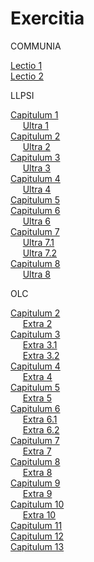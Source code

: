 # Exercitia

COMMUNIA

[Lectio 1](https://le-marin.github.io/Exercitia/lec-01.html)  
[Lectio 2](https://le-marin.github.io/Exercitia/lec-02.html)  

LLPSI

[Capitulum 1](https://le-marin.github.io/Exercitia/capit-01.html)  
&nbsp;&nbsp;&nbsp;&nbsp;&nbsp;[Ultra 1](https://le-marin.github.io/Exercitia/ultra-01.html)  
[Capitulum 2](https://le-marin.github.io/Exercitia/capit-02.html)  
&nbsp;&nbsp;&nbsp;&nbsp;&nbsp;[Ultra 2](https://le-marin.github.io/Exercitia/ultra-02.html)  
[Capitulum 3](https://le-marin.github.io/Exercitia/capit-03.html)  
&nbsp;&nbsp;&nbsp;&nbsp;&nbsp;[Ultra 3](https://le-marin.github.io/Exercitia/ultra-03.html)  
[Capitulum 4](https://le-marin.github.io/Exercitia/capit-04.html)  
&nbsp;&nbsp;&nbsp;&nbsp;&nbsp;[Ultra 4](https://le-marin.github.io/Exercitia/ultra-04.html)  
[Capitulum 5](https://le-marin.github.io/Exercitia/capit-05.html)  
[Capitulum 6](https://le-marin.github.io/Exercitia/capit-06.html)  
&nbsp;&nbsp;&nbsp;&nbsp;&nbsp;[Ultra 6](https://le-marin.github.io/Exercitia/ultra-06.html)  
[Capitulum 7](https://le-marin.github.io/Exercitia/capit-07.html)  
&nbsp;&nbsp;&nbsp;&nbsp;&nbsp;[Ultra 7.1](https://le-marin.github.io/Exercitia/ultra-07-1.html)  
&nbsp;&nbsp;&nbsp;&nbsp;&nbsp;[Ultra 7.2](https://le-marin.github.io/Exercitia/ultra-07-2.html)  
[Capitulum 8](https://le-marin.github.io/Exercitia/capit-08.html)  
&nbsp;&nbsp;&nbsp;&nbsp;&nbsp;[Ultra 8](https://le-marin.github.io/Exercitia/ultra-08.html)  

OLC

[Capitulum 2](https://le-marin.github.io/Exercitia/cap-02.html)  
&nbsp;&nbsp;&nbsp;&nbsp;&nbsp;[Extra 2](https://le-marin.github.io/Exercitia/extra-02.html)  
[Capitulum 3](https://le-marin.github.io/Exercitia/cap-03.html)  
&nbsp;&nbsp;&nbsp;&nbsp;&nbsp;[Extra 3.1](https://le-marin.github.io/Exercitia/extra-03-1.html)  
&nbsp;&nbsp;&nbsp;&nbsp;&nbsp;[Extra 3.2](https://le-marin.github.io/Exercitia/extra-03-2.html)  
[Capitulum 4](https://le-marin.github.io/Exercitia/cap-04.html)  
&nbsp;&nbsp;&nbsp;&nbsp;&nbsp;[Extra 4](https://le-marin.github.io/Exercitia/extra-04.html)  
[Capitulum 5](https://le-marin.github.io/Exercitia/cap-05.html)  
&nbsp;&nbsp;&nbsp;&nbsp;&nbsp;[Extra 5](https://le-marin.github.io/Exercitia/extra-05.html)  
[Capitulum 6](https://le-marin.github.io/Exercitia/cap-06.html)  
&nbsp;&nbsp;&nbsp;&nbsp;&nbsp;[Extra 6.1](https://le-marin.github.io/Exercitia/extra-06-1.html)  
&nbsp;&nbsp;&nbsp;&nbsp;&nbsp;[Extra 6.2](https://le-marin.github.io/Exercitia/extra-06-2.html)  
[Capitulum 7](https://le-marin.github.io/Exercitia/cap-07.html)  
&nbsp;&nbsp;&nbsp;&nbsp;&nbsp;[Extra 7](https://le-marin.github.io/Exercitia/extra-07.html)  
[Capitulum 8](https://le-marin.github.io/Exercitia/cap-08.html)  
&nbsp;&nbsp;&nbsp;&nbsp;&nbsp;[Extra 8](https://le-marin.github.io/Exercitia/extra-08.html)  
[Capitulum 9](https://le-marin.github.io/Exercitia/cap-09.html)  
&nbsp;&nbsp;&nbsp;&nbsp;&nbsp;[Extra 9](https://le-marin.github.io/Exercitia/extra-09.html)  
[Capitulum 10](https://le-marin.github.io/Exercitia/cap-10.html)  
&nbsp;&nbsp;&nbsp;&nbsp;&nbsp;[Extra 10](https://le-marin.github.io/Exercitia/extra-10.html)  
[Capitulum 11](https://le-marin.github.io/Exercitia/cap-11.html)  
[Capitulum 12](https://le-marin.github.io/Exercitia/cap-12.html)  
[Capitulum 13](https://le-marin.github.io/Exercitia/cap-13.html)  
